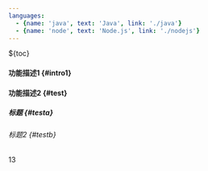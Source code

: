 ```yaml
---
languages:
  - {name: 'java', text: 'Java', link: './java'}
  - {name: 'node', text: 'Node.js', link: './nodejs'}
---
```


${toc}

#### 功能描述1 {#intro1} 

#### 功能描述2 {#test} 

##### 标题 {#testa} 

###### 标题2 {#testb} 

13